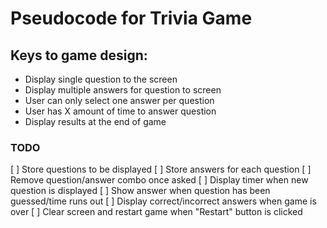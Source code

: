 # Pseudocode for Trivia Game

## Keys to game design:
- Display single question to the screen
- Display multiple answers for question to screen
- User can only select one answer per question
- User has X amount of time to answer question
- Display results at the end of game


### TODO
[ ] Store questions to be displayed
[ ] Store answers for each question
[ ] Remove question/answer combo once asked
[ ] Display timer when new question is displayed
[ ] Show answer when question has been guessed/time runs out
[ ] Display correct/incorrect answers when game is over
[ ] Clear screen and restart game when "Restart" button is clicked